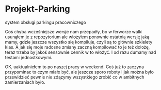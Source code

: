 # Projekt-Parking
 system obsługi parkingu pracowniczego
 
Coś chyba wcześniejsze wersje nam przepadły, bo w ferworze walki usunąłem je z repozytorium ale włożyłem ponownie ostatnią wersję jaką mamy, gdzie jeszcze wszystko się kompiluje, czyli są to głównie szkielety klas. A jak się moje radosne zmiany zaczną kompilować to je też dołożę, teraz trzeba by jakoś sensownie cennik w to włożyć. I od razu dumamy nad testami jednostkowymi.

OK, uaktualniełem to po naszej pracy w weekend. Coś już to zaczyna przypominac to czym miało być, ale jeszcze sporo roboty i jak można było przewidzieć pewnie nie zdązymy wszystkiego zrobić co w ambitnych zamierzaniach było.
